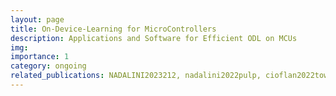 ```yaml
---
layout: page
title: On-Device-Learning for MicroControllers
description: Applications and Software for Efficient ODL on MCUs
img: 
importance: 1
category: ongoing
related_publications: NADALINI2023212, nadalini2022pulp, cioflan2022towards, ravaglia2021tinyml, ravaglia2020memory
---
```


